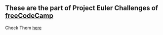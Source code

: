 ## These are the part of Project Euler Challenges of <a href="https://freecodecamp.org">freeCodeCamp</a>
Check Them <a href="https://www.freecodecamp.org/learn/coding-interview-prep/project-euler/">here</a>
